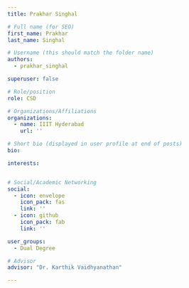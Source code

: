 ```yaml
---
title: Prakhar Singhal

# Full name (for SEO)
first_name: Prakhar
last_name: Singhal

# Username (this should match the folder name)
authors:
  - prakhar_singhal

superuser: false

# Role/position
role: CSD

# Organizations/Affiliations
organizations:
  - name: IIIT Hyderabad
    url: ''

# Short bio (displayed in user profile at end of posts)
bio: 

interests:


# Social/Academic Networking
social:
  - icon: envelope
    icon_pack: fas
    link: ''
  - icon: github
    icon_pack: fab
    link: ''

user_groups:
  - Dual Degree

# Advisor
advisor: "Dr. Karthik Vaidhyanathan"

---
```

